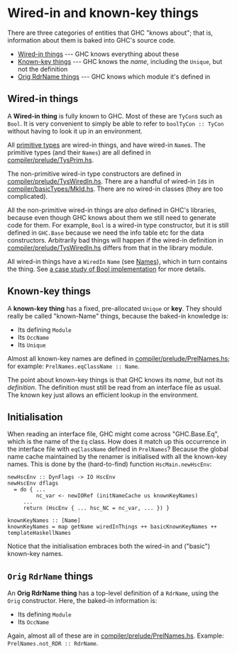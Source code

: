 


# Wired-in and known-key things



There are three categories of entities that GHC "knows about"; that is, information about them is baked into GHC's source code.


- [Wired-in things](commentary/compiler/wired-in#ired-in-things) --- GHC knows everything about these
- [Known-key things](commentary/compiler/wired-in#nown-key-things) --- GHC knows the *name*, including the `Unique`, but not the definition
- [Orig RdrName  things](commentary/compiler/wired-in#rig-rdrname-things) --- GHC knows which module it's defined in

## Wired-in things



A **Wired-in thing** is fully known to GHC.  Most of these are `TyCon`s such as `Bool`. It is very convenient to simply be able to refer to `boolTyCon :: TyCon` without having to look it up in an environment.  



All [primitive types](commentary/compiler/type-type#) are wired-in things, and have wired-in `Name`s.  The primitive types (and their `Names`) are all defined in [compiler/prelude/TysPrim.hs](/trac/ghc/browser/ghc/compiler/prelude/TysPrim.hs).



The non-primitive wired-in type constructors are defined in [compiler/prelude/TysWiredIn.hs](/trac/ghc/browser/ghc/compiler/prelude/TysWiredIn.hs).  There are a handful of wired-in `Id`s in [compiler/basicTypes/MkId.hs](/trac/ghc/browser/ghc/compiler/basicTypes/MkId.hs). There are no wired-in classes (they are too complicated). 



All the non-primitive wired-in things are *also* defined in GHC's libraries, because even though GHC knows about them we still need to generate code for them. For example, `Bool` is a wired-in type constructor, but it is still defined in `GHC.Base` because we need the info table etc for the data constructors.  Arbitrarily bad things will happen if the wired-in definition in [compiler/prelude/TysWiredIn.hs](/trac/ghc/browser/ghc/compiler/prelude/TysWiredIn.hs) differs from that in the library module.



All wired-in things have a `WiredIn` `Name` (see [Names](commentary/compiler/name-type)), which in turn contains the thing.  See [a case study of Bool implementation](commentary/compiler/case-studies/bool) for more details.


## Known-key things



A **known-key thing** has a fixed, pre-allocated `Unique` or **key**.  They should really be called "known-Name" things, because the baked-in knowledge is:


- Its defining `Module`
- Its `OccName`
- Its `Unique`


Almost all known-key names are defined in [compiler/prelude/PrelNames.hs](/trac/ghc/browser/ghc/compiler/prelude/PrelNames.hs); for example: `PrelNames.eqClassName :: Name`.



The point about known-key things is that GHC knows its *name*, but not its *definition*.  The definition must still be read from an interface file as usual. The known key just allows an efficient lookup in the environment.


## Initialisation



When reading an interface file, GHC might come across "GHC.Base.Eq", which is the name of the `Eq` class.  How does it match up this occurrence in the interface file with `eqClassName` defined in `PrelNames`?  Because the global name cache maintained by the renamer is initialised with all the known-key names.  This is done by the (hard-to-find) function `HscMain.newHscEnv`:


```wiki
newHscEnv :: DynFlags -> IO HscEnv
newHscEnv dflags
  = do { ...
         nc_var <- newIORef (initNameCache us knownKeyNames)
	 ...
	 return (HscEnv { ... hsc_NC = nc_var, ... }) }

knownKeyNames :: [Name]
knownKeyNames = map getName wiredInThings ++ basicKnownKeyNames ++ templateHaskellNames
```


Notice that the initialisation embraces both the wired-in and ("basic") known-key names.


## `Orig` `RdrName` things



An **Orig RdrName thing** has a top-level definition of a `RdrName`, using the `Orig` constructor.  Here, the baked-in information is:


- Its defining `Module`
- Its `OccName`


Again, almost all of these are in [compiler/prelude/PrelNames.hs](/trac/ghc/browser/ghc/compiler/prelude/PrelNames.hs).
Example: `PrelNames.not_RDR :: RdrName`.


